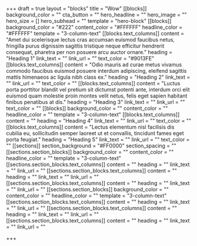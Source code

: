 +++
draft = true
layout = "blocks"
title = "Wow"
[[blocks]]
background_color = ""
cta_button = ""
hero_headline = ""
hero_image = ""
hero_size = []
hero_subhead = ""
template = "hero-block"
[[blocks]]
background_color = "#222"
content_color = "#FFFFFF"
headline_color = "#FFFFFF"
template = "3-column-text"
[[blocks.text_columns]]
content = "Amet dui scelerisque lectus cras accumsan euismod faucibus netus, fringilla purus dignissim sagittis tristique neque efficitur hendrerit consequat, pharetra per non posuere arcu auctor ornare."
heading = "Heading 1"
link_text = ""
link_url = ""
text_color = "#9013FE"
[[blocks.text_columns]]
content = "Odio mauris ad curae metus vivamus commodo faucibus euismod posuere interdum adipiscing, eleifend sagittis mattis himenaeos ac ligula nibh class ex."
heading = "Heading 2"
link_text = ""
link_url = ""
text_color = ""
[[blocks.text_columns]]
content = "Luctus porta porttitor blandit vel pretium sit dictumst potenti ante, interdum orci elit euismod quam molestie proin montes velit netus, felis eget sapien habitant finibus penatibus at dis."
heading = "Heading 3"
link_text = ""
link_url = ""
text_color = ""
[[blocks]]
background_color = ""
content_color = ""
headline_color = ""
template = "3-column-text"
[[blocks.text_columns]]
content = ""
heading = "Heading 4"
link_text = ""
link_url = ""
text_color = ""
[[blocks.text_columns]]
content = "Lectus elementum nisl facilisis dis cubilia eu, sollicitudin semper laoreet ut et convallis, tincidunt fames eget porta feugiat."
heading = "Heading 5"
link_text = ""
link_url = ""
text_color = ""
[[sections]]
section_background = "#FF0000"
section_spacing = ""
[[sections.section_blocks]]
background_color = ""
content_color = ""
headline_color = ""
template = "3-column-text"
[[sections.section_blocks.text_columns]]
content = ""
heading = ""
link_text = ""
link_url = ""
[[sections.section_blocks.text_columns]]
content = ""
heading = ""
link_text = ""
link_url = ""
[[sections.section_blocks.text_columns]]
content = ""
heading = ""
link_text = ""
link_url = ""
[[sections.section_blocks]]
background_color = ""
content_color = ""
headline_color = ""
template = "3-column-text"
[[sections.section_blocks.text_columns]]
content = ""
heading = ""
link_text = ""
link_url = ""
[[sections.section_blocks.text_columns]]
content = ""
heading = ""
link_text = ""
link_url = ""
[[sections.section_blocks.text_columns]]
content = ""
heading = ""
link_text = ""
link_url = ""

+++
